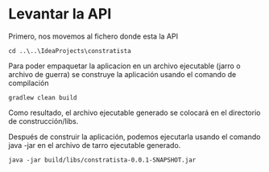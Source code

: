 # Levantar la API

Primero, nos movemos al fichero donde esta la API

    cd ..\..\IdeaProjects\constratista

Para poder empaquetar la aplicacion en un archivo ejecutable (jarro o archivo de guerra) se
construye la aplicación
usando el comando de compilación

    gradlew clean build

Como resultado, el archivo ejecutable generado se colocará en el directorio de construcción/libs.

Después de construir la aplicación, podemos ejecutarla usando el comando java -jar en el archivo de
tarro ejecutable
generado.

    java -jar build/libs/constratista-0.0.1-SNAPSHOT.jar